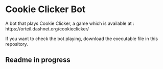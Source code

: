 <h1>Cookie Clicker Bot</h1>
A bot that plays Cookie Clicker,  a game which is available at : https://orteil.dashnet.org/cookieclicker/ 

If you want to check the bot playing, download the executable file in this repository. </br>
<h2>Readme in progress</h2>
